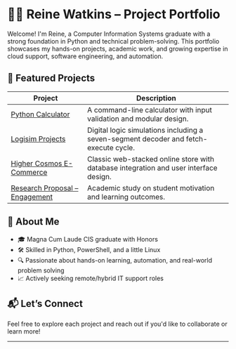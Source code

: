 # 👩‍💻 Reine Watkins – Project Portfolio

Welcome! I'm Reine, a Computer Information Systems graduate with a strong foundation in Python and technical problem-solving. This portfolio showcases my hands-on projects, academic work, and growing expertise in cloud support, software engineering, and automation.

## 🔗 Featured Projects

| Project | Description |
|--------|-------------|
| [Python Calculator](https://github.com/IcePrince-crypto/python-calculator) | A command-line calculator with input validation and modular design. |
| [Logisim Projects](https://github.com/IcePrince-crypto/logisim-projects) | Digital logic simulations including a seven-segment decoder and fetch-execute cycle. |
| [Higher Cosmos E-Commerce](#) | Classic web-stacked online store with database integration and user interface design. |
| [Research Proposal – Engagement](#) | Academic study on student motivation and learning outcomes. |

## 🧠 About Me

- 🎓 Magna Cum Laude CIS graduate with Honors
- 🛠️ Skilled in Python, PowerShell, and a little Linux
- 🔍 Passionate about hands-on learning, automation, and real-world problem solving
- 📈 Actively seeking remote/hybrid IT support roles

## 📬 Let’s Connect

Feel free to explore each project and reach out if you'd like to collaborate or learn more!

---
